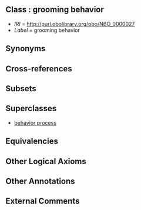 
## Class : grooming behavior

 * *IRI* = http://purl.obolibrary.org/obo/NBO_0000027
 * *Label* = grooming behavior

## Synonyms


## Cross-references


## Subsets


## Superclasses

 * [behavior process](../../NBO/13/NBO_0000313.md)

## Equivalencies


## Other Logical Axioms


## Other Annotations


## External Comments

